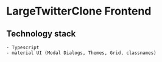 # LargeTwitterClone Frontend


## Technology stack
    - Typescript
    - material UI (Modal Dialogs, Themes, Grid, classnames)

### 


